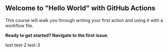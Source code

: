 ## Welcome to "Hello World" with GitHub Actions

This course will walk you through writing your first action and using it with a workflow file. 

**Ready to get started? Navigate to the first issue.**

test
test-2
test-3
